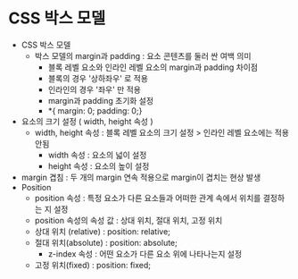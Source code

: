 # CSS 박스 모델

- CSS 박스 모델
  - 박스 모델의 margin과 padding : 요소 콘텐츠를 둘러 싼 여백 의미
    - 블록 레벨 요소와 인라인 레벨 요소의 margin과 padding 차이점
    - 블록의 경우 '상하좌우' 로 적용
    - 인라인의 경우 '좌우' 만 적용
    - margin과 padding 초기화 설정
    - *{ margin: 0; padding: 0;}
- 요소의 크기 설정 ( width, height 속성 )
  - width, height 속성 : 블록 레벨 요소의 크기 설정 > 인라인 레벨 요소에는 적용 안됨
    - width 속성 : 요소의 넓이 설정
    - height 속성 : 요소의 높이 설정
- margin 겹침 : 두 개의 margin 연속 적용으로 margin이 겹치는 현상 발생
- Position
  - position 속성 : 특정 요소가 다른 요소들과 어떠한 관계 속에서 위치를 결정하는 지 설정
  - position 속성의 속성 값 : 상대 위치, 절대 위치, 고정 위치
  - 상대 위치 (relative) : position: relative;
  - 절대 위치(absolute) : position: absolute;
    - z-index 속성 : 어떤 요소가 다른 요소 위에 나타나는지 설정
  - 고정 위치(fixed) : position: fixed;
